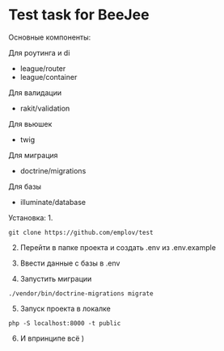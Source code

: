 # Test task for BeeJee

Основные компоненты:

Для роутинга и di
 * league/router
 * league/container

Для валидации
 * rakit/validation

Для вьюшек
 * twig

Для миграция
 * doctrine/migrations

Для базы
 * illuminate/database

Установка:
1.
```
git clone https://github.com/emplov/test
```
2. Перейти в папке проекта и создать .env из .env.example

3. Ввести данные с базы в .env
4. Запустить миграции
```
./vendor/bin/doctrine-migrations migrate
```
5. Запуск проекта в локалке
```
php -S localhost:8000 -t public
```
6. И впринципе всё )
